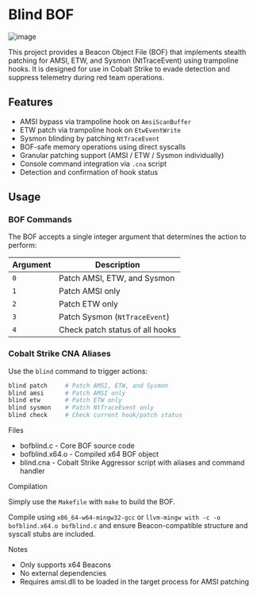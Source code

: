 # Blind BOF
![image](https://github.com/user-attachments/assets/59f6e13f-a716-4b7d-9a75-f57c52794efa)

This project provides a Beacon Object File (BOF) that implements stealth patching for AMSI, ETW, and Sysmon (NtTraceEvent) using trampoline hooks. It is designed for use in Cobalt Strike to evade detection and suppress telemetry during red team operations.

## Features

- AMSI bypass via trampoline hook on `AmsiScanBuffer`
- ETW patch via trampoline hook on `EtwEventWrite`
- Sysmon blinding by patching `NtTraceEvent`
- BOF-safe memory operations using direct syscalls
- Granular patching support (AMSI / ETW / Sysmon individually)
- Console command integration via `.cna` script
- Detection and confirmation of hook status

## Usage

### BOF Commands

The BOF accepts a single integer argument that determines the action to perform:

| Argument | Description                      |
|----------|----------------------------------|
| `0`      | Patch AMSI, ETW, and Sysmon      |
| `1`      | Patch AMSI only                  |
| `2`      | Patch ETW only                   |
| `3`      | Patch Sysmon (`NtTraceEvent`)    |
| `4`      | Check patch status of all hooks  |

### Cobalt Strike CNA Aliases

Use the `blind` command to trigger actions:

```bash
blind patch     # Patch AMSI, ETW, and Sysmon
blind amsi      # Patch AMSI only
blind etw       # Patch ETW only
blind sysmon    # Patch NtTraceEvent only
blind check     # Check current hook/patch status
```

Files
- bofblind.c - Core BOF source code
- bofblind.x64.o - Compiled x64 BOF object
- blind.cna - Cobalt Strike Aggressor script with aliases and command handler

Compilation

Simply use the `Makefile` with `make` to build the BOF.

Compile using `x86_64-w64-mingw32-gcc` or `llvm-mingw with -c -o bofblind.x64.o bofblind.c` and ensure Beacon-compatible structure and syscall stubs are included. 

Notes

- Only supports x64 Beacons
- No external dependencies
- Requires amsi.dll to be loaded in the target process for AMSI patching

